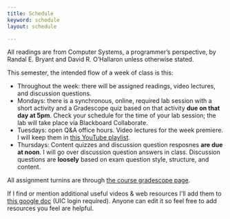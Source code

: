 ```yaml
---
title: Schedule
keyword: schedule
layout: schedule

---
```


All readings are from Computer Systems, a programmer’s perspective, by Randal E. Bryant and David R.
O’Hallaron unless otherwise stated.

This semester, the intended flow of a week of class is this:

*  Throughout the week: there will be assigned readings, video lectures, and discussion questions.
*  Mondays: there is a synchronous, online, required lab session with a short activity and a
   Gradescope quiz based on that activity **due on that day at 5pm**. Check your schedule for the
   time of your lab session; the lab will take place via Blackboard Collaborate.
*  Tuesdays: open Q&A office hours. Video lectures for the week
   premiere. I will keep them in [this YouTube playlist]({{site.playlist}}).
*  Thursdays: Content quizzes and discussion question resposnes **are due at noon**. I will go over
   discussion question answers in class. Discussion questions are **loosely** based on exam question
   style, structure, and content.

All assignment turnins are through [the course gradescope page]({{site.gradescope}}).

If I find or mention additional useful videos & web resources I'll add them to [this
google
doc](https://docs.google.com/document/d/18yzSKrb-nhL_CrJ7BHqOJPN5DobB9jnDvnFG2j3k0g8/edit)
(UIC login required). Anyone can edit it so feel free to add resources you feel are helpful.